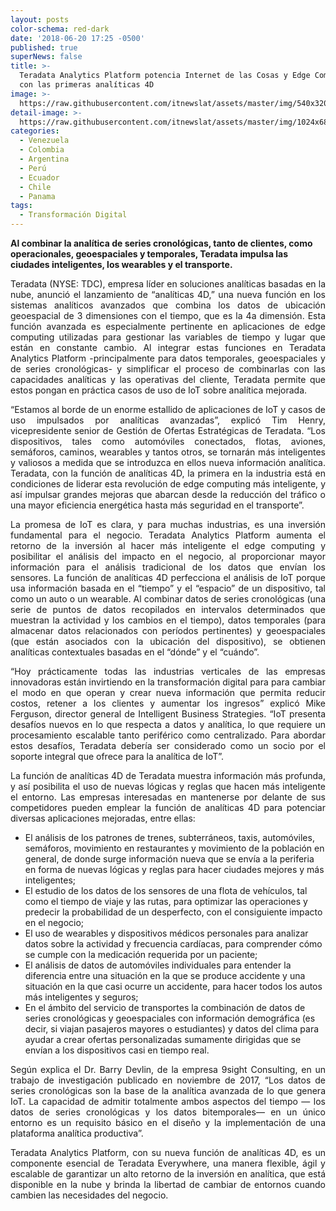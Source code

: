 ```yaml
---
layout: posts
color-schema: red-dark
date: '2018-06-20 17:25 -0500'
published: true
superNews: false
title: >-
  Teradata Analytics Platform potencia Internet de las Cosas y Edge Computing
  con las primeras analíticas 4D
image: >-
  https://raw.githubusercontent.com/itnewslat/assets/master/img/540x320/IOT-Transporte-p.jpg
detail-image: >-
  https://raw.githubusercontent.com/itnewslat/assets/master/img/1024x680/IOT-Transporte-g.jpg
categories:
  - Venezuela
  - Colombia
  - Argentina
  - Perú
  - Ecuador
  - Chile
  - Panama
tags:
  - Transformación Digital
---
```

**Al combinar la analítica de series cronológicas, tanto de clientes, como operacionales, geoespaciales y temporales, Teradata impulsa las ciudades inteligentes, los wearables y el transporte.**

<p style="text-align: justify;">Teradata (NYSE: TDC), empresa líder en soluciones analíticas basadas en la nube, anunció el lanzamiento de “analíticas 4D,” una nueva función en los sistemas analíticos avanzados que combina los datos de ubicación geoespacial de 3 dimensiones con el tiempo, que es la 4a dimensión. Esta función avanzada es especialmente pertinente en aplicaciones de edge computing utilizadas para gestionar las variables de tiempo y lugar que están en constante cambio. Al integrar estas funciones en Teradata Analytics Platform -principalmente para datos temporales, geoespaciales y de series cronológicas- y simplificar el proceso de combinarlas con las capacidades analíticas y las operativas del cliente, Teradata permite que estos pongan en práctica casos de uso de IoT sobre analítica mejorada.</p>

<p style="text-align: justify;">“Estamos al borde de un enorme estallido de aplicaciones de IoT y casos de uso impulsados por analíticas avanzadas”, explicó Tim Henry, vicepresidente senior de Gestión de Ofertas Estratégicas de Teradata. “Los dispositivos, tales como automóviles conectados, flotas, aviones, semáforos, caminos, wearables y tantos otros, se tornarán más inteligentes y valiosos a medida que se introduzca en ellos nueva información analítica. Teradata, con la función de analíticas 4D, la primera en la industria está en condiciones de liderar esta revolución de edge computing más inteligente, y así impulsar grandes mejoras que abarcan desde la reducción del tráfico o una mayor eficiencia energética hasta más seguridad en el transporte”.</p>

<p style="text-align: justify;">La promesa de IoT es clara, y para muchas industrias, es una inversión fundamental para el negocio. Teradata Analytics Platform aumenta el retorno de la inversión al hacer más inteligente el edge computing y posibilitar el análisis del impacto en el negocio, al proporcionar mayor información para el análisis tradicional de los datos que envían los sensores. La función de analíticas 4D perfecciona el análisis de IoT porque usa información basada en el “tiempo” y el “espacio” de un dispositivo, tal como un auto o un wearable. Al combinar datos de series cronológicas (una serie de puntos de datos recopilados en intervalos determinados que muestran la actividad y los cambios en el tiempo), datos temporales (para almacenar datos relacionados con períodos pertinentes) y geoespaciales (que están asociados con la ubicación del dispositivo), se obtienen analíticas contextuales basadas en el “dónde” y el “cuándo”. </p>

<p style="text-align: justify;">“Hoy prácticamente todas las industrias verticales de las empresas innovadoras están invirtiendo en la transformación digital para para cambiar el modo en que operan y crear nueva información que permita reducir costos, retener a los clientes y aumentar los ingresos” explicó Mike Ferguson, director general de Intelligent Business Strategies. “IoT presenta desafíos nuevos en lo que respecta a datos y analítica, lo que requiere un procesamiento escalable tanto periférico como centralizado. Para abordar estos desafíos, Teradata debería ser considerado como un socio por el soporte integral que ofrece para la analítica de IoT”. </p> 

<p style="text-align: justify;">La función de analíticas 4D de Teradata muestra información más profunda, y así posibilita el uso de nuevas lógicas y reglas que hacen más inteligente el entorno. Las empresas interesadas en mantenerse por delante de sus competidores pueden emplear la función de analíticas 4D para potenciar diversas aplicaciones mejoradas, entre ellas:</p>

- El análisis de los patrones de trenes, subterráneos, taxis, automóviles, semáforos, movimiento en restaurantes y movimiento de la población en general, de donde surge información nueva que se envía a la periferia en forma de nuevas lógicas y reglas para hacer ciudades mejores y más inteligentes;
- El estudio de los datos de los sensores de una flota de vehículos, tal como el tiempo de viaje y las rutas, para optimizar las operaciones y predecir la probabilidad de un desperfecto, con el consiguiente impacto en el negocio;
- El uso de wearables y dispositivos médicos personales para analizar datos sobre la actividad y frecuencia cardíacas, para comprender cómo se cumple con la medicación requerida por un paciente;
- El análisis de datos de automóviles individuales para entender la diferencia entre una situación en la que se produce accidente y una situación en la que casi ocurre un accidente, para hacer todos los autos más inteligentes y seguros; 
- En el ámbito del servicio de transportes  la combinación de datos de series cronológicas y geoespaciales con información demográfica (es decir, si viajan pasajeros mayores o estudiantes) y datos del clima para ayudar a crear ofertas personalizadas sumamente dirigidas que se envían a los dispositivos casi en tiempo real.

<p style="text-align: justify;">Según explica el Dr. Barry Devlin, de la empresa 9sight Consulting, en un trabajo de investigación publicado en noviembre de 2017, “Los datos de series cronológicas son la base de la analítica avanzada de lo que genera IoT. La capacidad de admitir totalmente ambos aspectos del tiempo  — los datos de series cronológicas y los datos bitemporales— en un único entorno es un requisito básico en el diseño y la implementación de una plataforma analítica productiva”.</p>

<p style="text-align: justify;">Teradata Analytics Platform, con su nueva función de analíticas 4D, es un componente esencial de Teradata Everywhere, una manera flexible, ágil y escalable de garantizar un alto retorno de la inversión en analítica, que está disponible en la nube y brinda la libertad de cambiar de entornos cuando cambien las necesidades del negocio. </p>